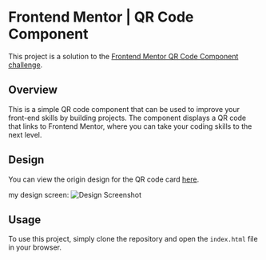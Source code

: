 # Frontend Mentor | QR Code Component

This project is a solution to the [Frontend Mentor QR Code Component challenge](https://www.frontendmentor.io/challenges/qr-code-component-iux_sIO_H).

## Overview

This is a simple QR code component that can be used to improve your front-end skills by building projects. The component displays a QR code that links to Frontend Mentor, where you can take your coding skills to the next level.

## Design

You can view the origin design for the QR code card [here](https://www.frontendmentor.io/challenges/qr-code-component-iux_sIO_H).

my design screen: ![Design Screenshot](./images/design-screenshot.png)
## Usage

To use this project, simply clone the repository and open the `index.html` file in your browser.
